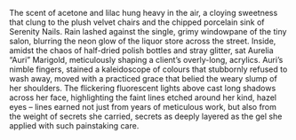 The scent of acetone and lilac hung heavy in the air, a cloying sweetness that clung to the plush velvet chairs and the chipped porcelain sink of Serenity Nails.  Rain lashed against the single, grimy windowpane of the tiny salon, blurring the neon glow of the liquor store across the street.  Inside, amidst the chaos of half-dried polish bottles and stray glitter, sat Aurelia “Auri”  Marigold, meticulously shaping a client’s overly-long, acrylics.  Auri’s nimble fingers, stained a kaleidoscope of colours that stubbornly refused to wash away, moved with a practiced grace that belied the weary slump of her shoulders.  The flickering fluorescent lights above cast long shadows across her face, highlighting the faint lines etched around her kind, hazel eyes – lines earned not just from years of meticulous work, but also from the weight of secrets she carried, secrets as deeply layered as the gel she applied with such painstaking care.
